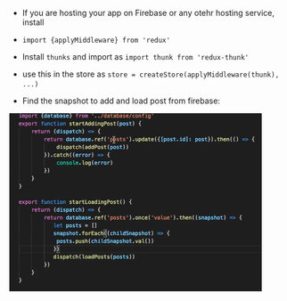  - If you are hosting your app on Firebase or any otehr hosting service, install
  - `import {applyMiddleware} from 'redux'`
  - Install `thunks` and import as `import thunk from 'redux-thunk'` 
  - use this in the store as
    `store = createStore(applyMiddleware(thunk), ...)`  
    
 - Find the snapshot to add and load post from firebase: 
 
 ![alt text](https://github.com/Amik-Sen-Fun/React-JS-and-Redux/blob/main/API%20calls%20firebase.png)
